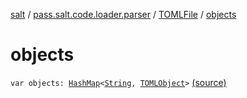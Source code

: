 [salt](../../index.md) / [pass.salt.code.loader.parser](../index.md) / [TOMLFile](index.md) / [objects](./objects.md)

# objects

`var objects: `[`HashMap`](https://kotlinlang.org/api/latest/jvm/stdlib/kotlin.collections/-hash-map/index.html)`<`[`String`](https://kotlinlang.org/api/latest/jvm/stdlib/kotlin/-string/index.html)`, `[`TOMLObject`](../-t-o-m-l-object/index.md)`>` [(source)](https://github.com/kurbaniec-tgm/salt/tree/master/code/loader/parser/TOMLParser.kt#L117)